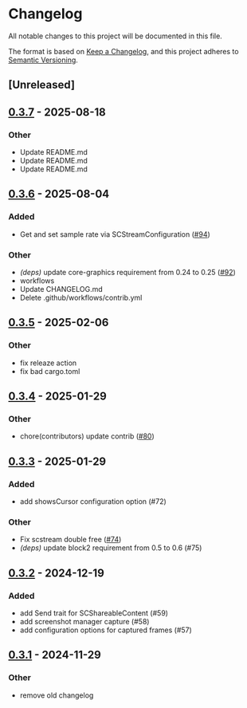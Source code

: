 # Changelog

All notable changes to this project will be documented in this file.

The format is based on [Keep a Changelog](https://keepachangelog.com/en/1.0.0/),
and this project adheres to [Semantic Versioning](https://semver.org/spec/v2.0.0.html).

## [Unreleased]

## [0.3.7](https://github.com/doom-fish/screencapturekit-rs/compare/v0.3.6...v0.3.7) - 2025-08-18

### Other

- Update README.md
- Update README.md
- Update README.md

## [0.3.6](https://github.com/doom-fish/screencapturekit-rs/compare/v0.3.5...v0.3.6) - 2025-08-04

### Added

- Get and set sample rate via SCStreamConfiguration ([#94](https://github.com/doom-fish/screencapturekit-rs/pull/94))

### Other

- *(deps)* update core-graphics requirement from 0.24 to 0.25 ([#92](https://github.com/doom-fish/screencapturekit-rs/pull/92))
- workflows
- Update CHANGELOG.md
- Delete .github/workflows/contrib.yml

## [0.3.5](https://github.com/doom-fish/screencapturekit-rs/compare/v0.3.4...v0.3.5) - 2025-02-06

### Other

- fix releaze action
- fix bad cargo.toml

## [0.3.4](https://github.com/doom-fish/screencapturekit-rs/compare/v0.3.3...v0.3.4) - 2025-01-29

### Other

- chore(contributors) update contrib ([#80](https://github.com/doom-fish/screencapturekit-rs/pull/80))

## [0.3.3](https://github.com/doom-fish/screencapturekit-rs/compare/v0.3.2...v0.3.3) - 2025-01-29

### Added

- add showsCursor configuration option (#72)

### Other

- Fix scstream double free ([#74](https://github.com/doom-fish/screencapturekit-rs/pull/74))
- *(deps)* update block2 requirement from 0.5 to 0.6 (#75)

## [0.3.2](https://github.com/doom-fish/screencapturekit-rs/compare/v0.3.1...v0.3.2) - 2024-12-19

### Added

- add Send trait for SCShareableContent (#59)
- add screenshot manager capture (#58)
- add configuration options for captured frames (#57)

## [0.3.1](https://github.com/doom-fish/screencapturekit-rs/compare/v0.3.0...v0.3.1) - 2024-11-29

### Other

- remove old changelog
